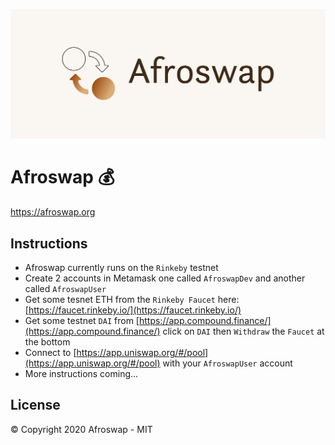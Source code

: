 ![Afroswap](images/afroswap-cover.png)

# Afroswap 💰
https://afroswap.org

## Instructions
* Afroswap currently runs on the `Rinkeby` testnet
* Create 2 accounts in Metamask one called `AfroswapDev` and another called `AfroswapUser`
* Get some tesnet ETH from the `Rinkeby Faucet` here: [https://faucet.rinkeby.io/](https://faucet.rinkeby.io/)
* Get some testnet `DAI` from [https://app.compound.finance/](https://app.compound.finance/)
click on `DAI` then `Withdraw` the `Faucet` at the bottom
* Connect to [https://app.uniswap.org/#/pool](https://app.uniswap.org/#/pool) with your `AfroswapUser` account
* More instructions coming...

## License
© Copyright 2020 Afroswap -  MIT